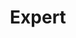 ---
title: Expert
excerpt: Learning some advanced concepts of Android through a tutorial.
icon:
  type: fas
  name: fa-grimace
color: red
sections:
  - /work-in-progress
---